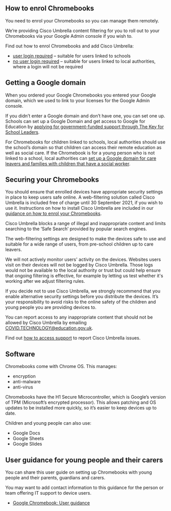 ## How to enrol Chromebooks

You need to enrol your Chromebooks so you can manage them remotely. 

We’re providing Cisco Umbrella content filtering for you to roll out to your Chromebooks via your Google Admin console if you wish to.

Find out how to enrol Chromebooks and add Cisco Umbrella:

* [user login required](/devices/enrol-chromebooks-with-user-logins) – suitable for users linked to schools
* [no user login required](/devices/enrol-chromebooks-without-user-logins) – suitable for users linked to local authorities, where a login will not be required

## Getting a Google domain

When you ordered your Google Chromebooks you entered your Google domain, which we used to link to your licenses for the Google Admin console.

If you didn’t enter a Google domain and don’t have one, you can set one up. Schools can set up a Google Domain and get access to Google for Education by [applying for government-funded support through The Key for School Leaders](https://schoolleaders.thekeysupport.com/covid-19/deliver-remote-learning/make-tech-work-you/access-support-set-digital-education-platform/).

For Chromebooks for children linked to schools, local authorities should use the school’s domain so that children can access their remote education as well as social care. If the Chromebook is for a young person who is not linked to a school, local authorities can [set up a Google domain for care leavers and families with children that have a social worker](/devices/google-domain-for-care-leavers-and-children-with-social-worker).

## Securing your Chromebooks

You should ensure that enrolled devices have appropriate security settings in place to keep users safe online. A web-filtering solution called Cisco Umbrella is included free of charge until 30 September 2021, if you wish to use it. Instructions on how to install Cisco Umbrella are included in our [guidance on how to enrol your Chromebooks](/devices/preparing-chromebooks#how-to-enrol-chromebooks).

Cisco Umbrella blocks a range of illegal and inappropriate content and limits searching to the ‘Safe Search’ provided by popular search engines.

The web-filtering settings are designed to make the devices safe to use and suitable for a wide range of users, from pre-school children up to care leavers.

We will not actively monitor users' activity on the devices. Websites users visit on their devices will not be logged by Cisco Umbrella. Those logs would not be available to the local authority or trust but could help ensure that ongoing filtering is effective, for example by letting us test whether it's working after we adjust filtering rules.

If you decide not to use Cisco Umbrella, we strongly recommend that you enable alternative security settings before you distribute the devices. It’s your responsibility to avoid risks to the online safety of the children and young people you are providing devices to.

You can report access to any inappropriate content that should not be allowed by Cisco Umbrella by emailing [COVID.TECHNOLOGY@education.gov.uk](mailto:COVID.TECHNOLOGY@education.gov.uk).

Find out [how to access support](/devices/support-and-maintenance) to report Cisco Umbrella issues.

## Software

Chromebooks come with Chrome OS. This manages:

* encryption
* anti-malware
* anti-virus

Chromebooks have the H1 Secure Microcontroller, which is Google’s version of TPM (Microsoft’s encrypted processor). This allows patching and OS updates to be installed more quickly, so it’s easier to keep devices up to date.

Children and young people can also use:

* Google Docs
* Google Sheets
* Google Slides

## User guidance for young people and their carers

You can share this user guide on setting up Chromebooks with young people and their parents, guardians and carers. 

You may want to add contact information to this guidance for the person or team offering IT support to device users.

* [Google Chromebook: User guidance](/devices/getting-started-with-your-google-chromebook)
